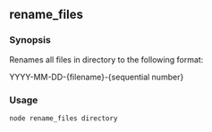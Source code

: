 ## rename_files

### Synopsis

Renames all files in directory to the following format:

YYYY-MM-DD-{filename}-{sequential number}

### Usage 

    node rename_files directory
